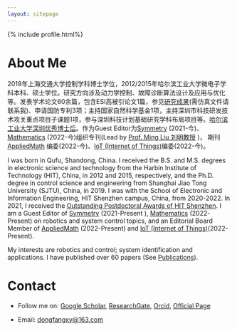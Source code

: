 ```yaml
---
layout: sitepage
---
```


[comment]: # (Insert my picture)
{% include profile.html%}

[comment]: # (Insert my resume below)

# About Me

2019年上海交通大学控制学科博士学位，2012/2015年哈尔滨工业大学微电子学科本科、硕士学位。研究方向涉及动力学控制、故障诊断算法设计及应用与优化等。发表学术论文60余篇，包含ESI高被引论文1篇，参见[研究成果](https://dongfangxy.github.io/publications/)(需仿真文件请联系我)、申请国防专利3项；主持国家自然科学基金1项，主持深圳市科技研发技术攻关重点项目子课题1项，参与深圳科技计划基础研究学科布局项目等。[哈尔滨工业大学深圳优秀博士后](http://www.hitsz.edu.cn/article/view/id-118575.html)。作为Guest Editor为[Symmetry](https://www.mdpi.com/journal/symmetry/special_issues/Recent_Progress_Robot_Control_Systems_Theory_Applications) (2021-今)、[Mathematics](https://www.mdpi.com/journal/mathematics/special_issues/09O2330789) (2022-今)组织专刊(Lead by [Prof. Ming Liu 刘明教授](http://homepage.hit.edu.cn/liuming23) )， 期刊 [AppliedMath](https://www.mdpi.com/journal/appliedmath/editors) 编委(2022-今)、[IoT (Internet of Things)](https://www.mdpi.com/journal/IoT/editors)编委(2022-今)。

<!--
复制了师傅的主页，我还在修改中....[[My CV in PDF]]({{site.url}}/YuJiangCV.pdf) 
-->

I was born in Qufu, Shandong, China. I received the B.S. and M.S. degrees in electronic science and technology from the Harbin Institute of Technology (HIT), China, in 2012 and 2015, respectively, and the Ph.D. degree in control science and engineering from Shanghai Jiao Tong University (SJTU), China, in 2019. I was with the School of Electronic and Information Engineering, HIT Shenzhen campus, China, from 2020-2022. In 2021, I received the [Outstanding Postdoctoral Awards of HIT Shenzhen](http://www.hitsz.edu.cn/article/view/id-118575.html). 
I am a Guest Editor of [Symmetry](https://www.mdpi.com/journal/symmetry/special_issues/Recent_Progress_Robot_Control_Systems_Theory_Applications) (2021-Present ),  [Mathematics](https://www.mdpi.com/journal/mathematics/special_issues/09O2330789) (2022-Present) on robotics and system control topics, and an Editorial Board Member of [AppliedMath](https://www.mdpi.com/journal/appliedmath/editors) (2022-Present) and [IoT (Internet of Things)](https://www.mdpi.com/journal/IoT/editors)(2022-Present).

My interests are robotics and control; system identification and applications. I have published over 60 papers (See [Publications](https://dongfangxy.github.io/publications/)).

<!--
Recently, I work closely with [Dr. Jin Wu (吴荩)](https://zarathustr.github.io/) from the Hong Kong University of Science and Technology (HKUST), Hong Kong, China.
-->

# Contact
* Follow me on:
[Google Scholar](https://scholar.google.com/citations?user=oHzlz50AAAAJ&hl),
[ResearchGate](https://www.researchgate.net/profile/Chengxi_Zhang5),
[Orcid](https://orcid.org/0000-0002-3130-6497),
[Official Page](http://iot.jiangnan.edu.cn/info/1060/5339.htm)

* Email: <a href="mailto:dongfangxy@163.com"><span style="line-height:2;">dongfangxy@163.com</span>


<!--
# Experiences
* New Position, <a href="https://dongfangxy.github.io/">New Affiliation</a>, Location, 2021-
* Post-doc Position,  <a href="https://dongfangxy.github.io/">Harbin Institute of Technology</a>, School of Electronics and Information, Shenzhen, Dec 2019 - 2021.
-->

<!--
# Education
* Ph.D., Control Science and Engineering, <a href="https://dongfangxy.github.io/">Shanghai Jiao Tong University</a>, Shanghai, Mar. 2015 - Dec. 2019. 
* M.S.,  Microelectronics and Solid State Electronics, <a href="https://dongfangxy.github.io/">Harbin Institute of Technology</a>, Shenzhen, Sep. 2012 - Jan. 2015. 
* B.S.,  Electronics Science and Technology, <a href="https://dongfangxy.github.io/">Harbin Institute of Technology</a>, Weihai, Sep. 2008 - Jun. 2012.
-->

<!--
# Other information
* Service: 
国家自然科学基金信息学部函评专家 (Correspondence Review Expert of the National Natural Science Foundation of China, from 2020), Reviewer for more than 20 journals and conferences.
* Awards：
上海交大 2019 届研究生校友班级理事(2019-2024)，哈工大深圳优秀博士后(2021)。
-->

